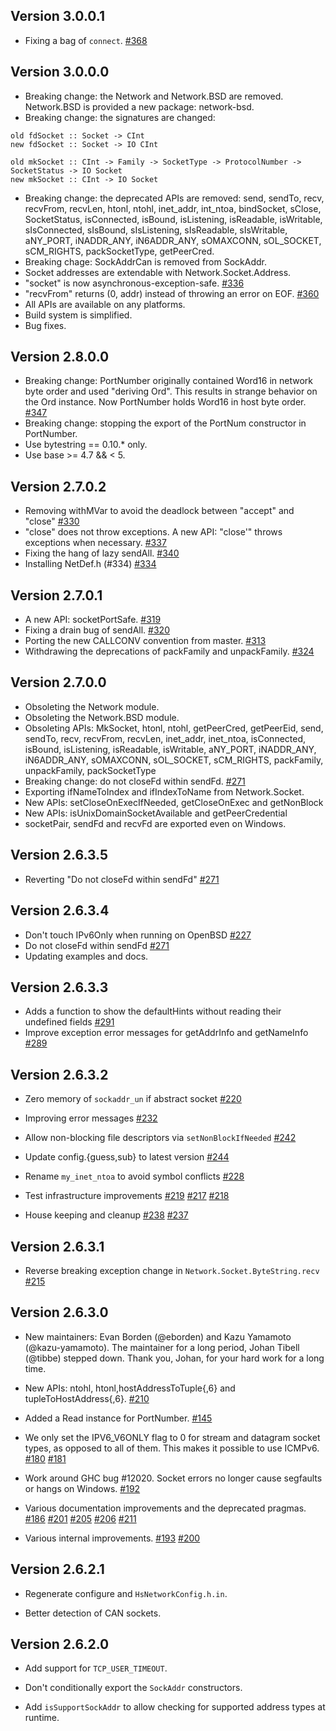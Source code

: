 ## Version 3.0.0.1

* Fixing a bag of `connect`.
  [#368](https://github.com/haskell/network/pull/368)

## Version 3.0.0.0

* Breaking change: the Network and Network.BSD are removed.
  Network.BSD is provided a new package: network-bsd.
* Breaking change: the signatures are changed:
```
old fdSocket :: Socket -> CInt
new fdSocket :: Socket -> IO CInt

old mkSocket :: CInt -> Family -> SocketType -> ProtocolNumber -> SocketStatus -> IO Socket
new mkSocket :: CInt -> IO Socket
```
* Breaking change: the deprecated APIs are removed: send, sendTo, recv, recvFrom, recvLen, htonl, ntohl, inet_addr, int_ntoa, bindSocket, sClose, SocketStatus, isConnected, isBound, isListening, isReadable, isWritable, sIsConnected, sIsBound, sIsListening, sIsReadable, sIsWritable, aNY_PORT, iNADDR_ANY, iN6ADDR_ANY, sOMAXCONN, sOL_SOCKET, sCM_RIGHTS, packSocketType, getPeerCred.
* Breaking chage: SockAddrCan is removed from SockAddr.
* Socket addresses are extendable with Network.Socket.Address.
* "socket" is now asynchronous-exception-safe.
  [#336](https://github.com/haskell/network/pull/336)
* "recvFrom" returns (0, addr) instead of throwing an error on EOF.
  [#360](https://github.com/haskell/network/pull/360)
* All APIs are available on any platforms.
* Build system is simplified.
* Bug fixes.

## Version 2.8.0.0

* Breaking change: PortNumber originally contained Word16 in network
  byte order and used "deriving Ord". This results in strange behavior
  on the Ord instance. Now PortNumber holds Word16 in host byte order.
  [#347](https://github.com/haskell/network/pull/347)
* Breaking change: stopping the export of the PortNum constructor in
  PortNumber.
* Use bytestring == 0.10.* only.
* Use base >= 4.7 && < 5.

## Version 2.7.0.2

* Removing withMVar to avoid the deadlock between "accept" and "close"
   [#330](https://github.com/haskell/network/pull/330)
* "close" does not throw exceptions. A new API: "close'" throws
   exceptions when necessary.
   [#337](https://github.com/haskell/network/pull/337)
* Fixing the hang of lazy sendAll.
   [#340](https://github.com/haskell/network/pull/340)
* Installing NetDef.h (#334)
   [#334](https://github.com/haskell/network/pull/334)

## Version 2.7.0.1

 * A new API: socketPortSafe.
   [#319](https://github.com/haskell/network/pull/319)
 * Fixing a drain bug of sendAll.
   [#320](https://github.com/haskell/network/pull/320)
 * Porting the new CALLCONV convention from master.
   [#313](https://github.com/haskell/network/pull/313)
 * Withdrawing the deprecations of packFamily and unpackFamily.
   [#324](https://github.com/haskell/network/pull/324)

## Version 2.7.0.0

 * Obsoleting the Network module.
 * Obsoleting the Network.BSD module.
 * Obsoleting APIs: MkSocket, htonl, ntohl,
              getPeerCred, getPeerEid,
              send, sendTo, recv, recvFrom, recvLen,
              inet_addr, inet_ntoa,
              isConnected, isBound, isListening, isReadable, isWritable,
              aNY_PORT, iNADDR_ANY, iN6ADDR_ANY, sOMAXCONN,
              sOL_SOCKET, sCM_RIGHTS,
              packFamily, unpackFamily, packSocketType
 * Breaking change: do not closeFd within sendFd.
   [#271](https://github.com/haskell/network/pull/271)
 * Exporting ifNameToIndex and ifIndexToName from Network.Socket.
 * New APIs: setCloseOnExecIfNeeded, getCloseOnExec and getNonBlock
 * New APIs: isUnixDomainSocketAvailable and getPeerCredential
 * socketPair, sendFd and recvFd are exported even on Windows.

## Version 2.6.3.5

 * Reverting "Do not closeFd within sendFd"
   [#271](https://github.com/haskell/network/pull/271)

## Version 2.6.3.4

 * Don't touch IPv6Only when running on OpenBSD
   [#227](https://github.com/haskell/network/pull/227)
 * Do not closeFd within sendFd
   [#271](https://github.com/haskell/network/pull/271)
 * Updating examples and docs.

## Version 2.6.3.3

 * Adds a function to show the defaultHints without reading their undefined fields
   [#291](https://github.com/haskell/network/pull/292)
 * Improve exception error messages for getAddrInfo and getNameInfo
   [#289](https://github.com/haskell/network/pull/289)

## Version 2.6.3.2

 * Zero memory of `sockaddr_un` if abstract socket
   [#220](https://github.com/haskell/network/pull/220)

 * Improving error messages
   [#232](https://github.com/haskell/network/pull/232)

 * Allow non-blocking file descriptors via `setNonBlockIfNeeded`
   [#242](https://github.com/haskell/network/pull/242)

 * Update config.{guess,sub} to latest version
   [#244](https://github.com/haskell/network/pull/244)

 * Rename `my_inet_ntoa` to avoid symbol conflicts
   [#228](https://github.com/haskell/network/pull/228)

 * Test infrastructure improvements
   [#219](https://github.com/haskell/network/pull/219)
   [#217](https://github.com/haskell/network/pull/217)
   [#218](https://github.com/haskell/network/pull/218)

 * House keeping and cleanup
   [#238](https://github.com/haskell/network/pull/238)
   [#237](https://github.com/haskell/network/pull/237)

## Version 2.6.3.1

 * Reverse breaking exception change in `Network.Socket.ByteString.recv`
   [#215](https://github.com/haskell/network/issues/215)

## Version 2.6.3.0

 * New maintainers: Evan Borden (@eborden) and Kazu Yamamoto (@kazu-yamamoto).
   The maintainer for a long period, Johan Tibell (@tibbe) stepped down.
   Thank you, Johan, for your hard work for a long time.

 * New APIs: ntohl, htonl,hostAddressToTuple{,6} and tupleToHostAddress{,6}.
   [#210](https://github.com/haskell/network/pull/210)

 * Added a Read instance for PortNumber. [#145](https://github.com/haskell/network/pull/145)

 * We only set the IPV6_V6ONLY flag to 0 for stream and datagram socket types,
   as opposed to all of them. This makes it possible to use ICMPv6.
   [#180](https://github.com/haskell/network/pull/180)
   [#181](https://github.com/haskell/network/pull/181)

 * Work around GHC bug #12020. Socket errors no longer cause segfaults or
   hangs on Windows. [#192](https://github.com/haskell/network/pull/192)

 * Various documentation improvements and the deprecated pragmas.
   [#186](https://github.com/haskell/network/pull/186)
   [#201](https://github.com/haskell/network/issues/201)
   [#205](https://github.com/haskell/network/pull/205)
   [#206](https://github.com/haskell/network/pull/206)
   [#211](https://github.com/haskell/network/issues/211)

 * Various internal improvements.
   [#193](https://github.com/haskell/network/pull/193)
   [#200](https://github.com/haskell/network/pull/200)

## Version 2.6.2.1

 * Regenerate configure and `HsNetworkConfig.h.in`.

 * Better detection of CAN sockets.

## Version 2.6.2.0

 * Add support for `TCP_USER_TIMEOUT`.

 * Don't conditionally export the `SockAddr` constructors.

 * Add `isSupportSockAddr` to allow checking for supported address types
   at runtime.
